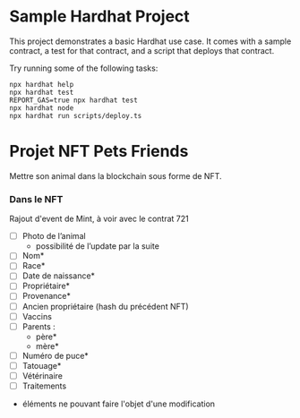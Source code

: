 # Sample Hardhat Project

This project demonstrates a basic Hardhat use case. It comes with a sample contract, a test for that contract, and a script that deploys that contract.

Try running some of the following tasks:

```shell
npx hardhat help
npx hardhat test
REPORT_GAS=true npx hardhat test
npx hardhat node
npx hardhat run scripts/deploy.ts
```
# Projet NFT Pets Friends

Mettre son animal dans la blockchain sous forme de NFT. 

### Dans le NFT

Rajout d'event de Mint, à voir avec le contrat 721

- [ ] Photo de l’animal
    - possibilité de l’update par la suite
- [ ] Nom*
- [ ] Race*
- [ ] Date de naissance*
- [ ] Propriétaire*
- [ ] Provenance*
- [ ] Ancien propriétaire (hash du précédent NFT)
- [ ] Vaccins
- [ ] Parents :
    - père*
    - mère*
- [ ] Numéro de puce*
- [ ] Tatouage*
- [ ] Vétérinaire
- [ ] Traitements
* éléments ne pouvant faire l'objet d'une modification